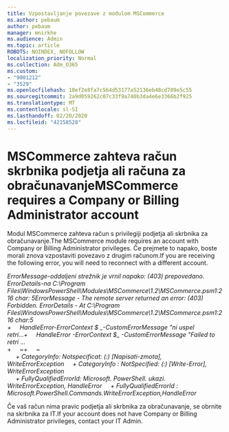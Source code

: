 ```yaml
---
title: Vzpostavljanje povezave z modulom MSCommerce
ms.author: pebaum
author: pebaum
manager: mnirkhe
ms.audience: Admin
ms.topic: article
ROBOTS: NOINDEX, NOFOLLOW
localization_priority: Normal
ms.collection: Adm_O365
ms.custom:
- "9001212"
- "3529"
ms.openlocfilehash: 10ef2e8fa7c564d53177a52136eb48cd709e5c55
ms.sourcegitcommit: 2a9d059262c07c33f9a740b3da4e6e3366b2f925
ms.translationtype: MT
ms.contentlocale: sl-SI
ms.lasthandoff: 02/20/2020
ms.locfileid: "42158528"
---
```

# <a name="mscommerce-requires-a-company-or-billing-administrator-account"></a><span data-ttu-id="6c571-102">MSCommerce zahteva račun skrbnika podjetja ali računa za obračunavanje</span><span class="sxs-lookup"><span data-stu-id="6c571-102">MSCommerce requires a Company or Billing Administrator account</span></span>

<span data-ttu-id="6c571-103">Modul MSCommerce zahteva račun s privilegiji podjetja ali skrbnika za obračunavanje.</span><span class="sxs-lookup"><span data-stu-id="6c571-103">The MSCommerce module requires an account with Company or Billing Administrator privileges.</span></span> <span data-ttu-id="6c571-104">Če prejmete to napako, boste morali znova vzpostaviti povezavo z drugim računom.</span><span class="sxs-lookup"><span data-stu-id="6c571-104">If you are receiving the following error, you will need to reconnect with a different account.</span></span>

<span data-ttu-id="6c571-105">*ErrorMessage-oddaljeni strežnik je vrnil napako: (403) prepovedano. ErrorDetails-na C:\Program Files\WindowsPowerShell\Modules\MSCommerce\1.2\MSCommerce.psm1:216 char: 5*</span><span class="sxs-lookup"><span data-stu-id="6c571-105">*ErrorMessage - The remote server returned an error: (403) Forbidden. ErrorDetails - At C:\Program Files\WindowsPowerShell\Modules\MSCommerce\1.2\MSCommerce.psm1:216 char:5*</span></span><br>
<span data-ttu-id="6c571-106">*+&nbsp;&nbsp;&nbsp;&nbsp;&nbsp;HandleError-ErrorContext $ _-CustomErrorMessage "ni uspel retri...*</span><span class="sxs-lookup"><span data-stu-id="6c571-106">*+&nbsp;&nbsp;&nbsp;&nbsp;&nbsp;HandleError -ErrorContext $_ -CustomErrorMessage "Failed to retri ...*</span></span><br>
<span data-ttu-id="6c571-107">\+&nbsp;&nbsp;&nbsp;&nbsp;&nbsp;~~~~~~~~~~~~~~~~~~~~~~~~~~~~~~~~~~~~~~~~~~~~~~~~~~~~~~~~~~~~~~~~~</span><span class="sxs-lookup"><span data-stu-id="6c571-107">\+&nbsp;&nbsp;&nbsp;&nbsp;&nbsp;~~~~~~~~~~~~~~~~~~~~~~~~~~~~~~~~~~~~~~~~~~~~~~~~~~~~~~~~~~~~~~~~~</span></span><br>
<span data-ttu-id="6c571-108">&nbsp;&nbsp;&nbsp;&nbsp;&nbsp;*+ CategoryInfo: Notspecificat: (:) [Napisati-zmota], WriteErrorException*</span><span class="sxs-lookup"><span data-stu-id="6c571-108">&nbsp;&nbsp;&nbsp;&nbsp;&nbsp;*+ CategoryInfo          : NotSpecified: (:) [Write-Error], WriteErrorException*</span></span><br>
<span data-ttu-id="6c571-109">&nbsp;&nbsp;&nbsp;&nbsp;&nbsp;*+ FullyQualifiedErrorId: Microsoft. PowerShell. ukazi. WriteErrorException, HandleError*</span><span class="sxs-lookup"><span data-stu-id="6c571-109">&nbsp;&nbsp;&nbsp;&nbsp;&nbsp;*+ FullyQualifiedErrorId : Microsoft.PowerShell.Commands.WriteErrorException,HandleError*</span></span>

<span data-ttu-id="6c571-110">Če vaš račun nima pravic podjetja ali skrbnika za obračunavanje, se obrnite na skrbnika za IT.</span><span class="sxs-lookup"><span data-stu-id="6c571-110">If your account does not have Company or Billing Administrator privileges, contact your IT Admin.</span></span>
